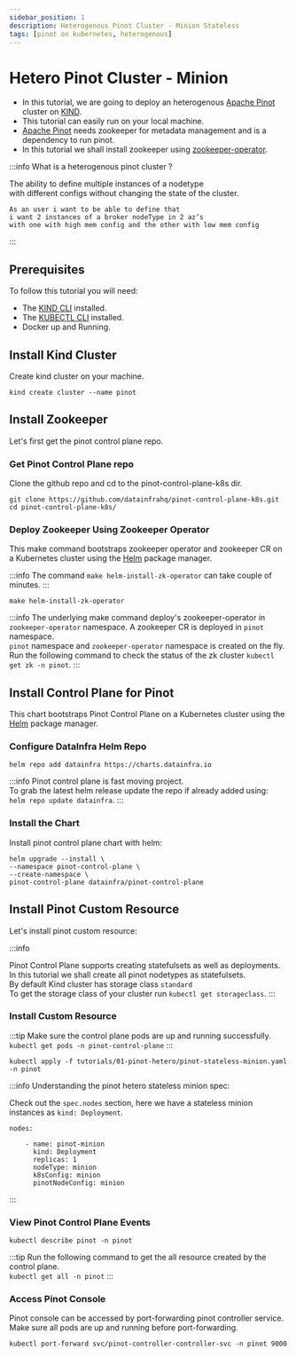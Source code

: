 ```yaml
---
sidebar_position: 1
description: Heterogenous Pinot Cluster - Minion Stateless
tags: [pinot on kubernetes, heterogenous]
---
```


# Hetero Pinot Cluster - Minion

-   In this tutorial, we are going to deploy an heterogenous [Apache Pinot](https://github.com/apache/pinot) cluster on [KIND](https://kind.sigs.k8s.io/).
-   This tutorial can easily run on your local machine.
-   [Apache Pinot](https://github.com/apache/pinot) needs zookeeper for metadata management and is a dependency to run pinot.
-   In this tutorial we shall install zookeeper using [zookeeper-operator](https://github.com/pravega/zookeeper-operator).

:::info
What is a heterogenous pinot cluster ?

The ability to define multiple instances of a nodetype      
with different configs without changing the state of the cluster.
```
As an user i want to be able to define that 
i want 2 instances of a broker nodeType in 2 az’s 
with one with high mem config and the other with low mem config
```
:::

## Prerequisites

To follow this tutorial you will need:

-   The [KIND CLI](https://kind.sigs.k8s.io/docs/user/quick-start#installation) installed.
-   The [KUBECTL CLI](https://kubernetes.io/docs/tasks/tools/#kubectl) installed.
-   Docker up and Running.

## Install Kind Cluster

Create kind cluster on your machine.

<TerminalWindow>

```
kind create cluster --name pinot
```

</TerminalWindow>

## Install Zookeeper

Let's first get the pinot control plane repo.

### Get Pinot Control Plane repo

Clone the github repo and cd to the pinot-control-plane-k8s dir.

<TerminalWindow>

```
git clone https://github.com/datainfrahq/pinot-control-plane-k8s.git
cd pinot-control-plane-k8s/
```

</TerminalWindow>

### Deploy Zookeeper Using Zookeeper Operator

This make command bootstraps zookeeper operator and zookeeper CR on a Kubernetes cluster using the [Helm](https://helm.sh/) package manager.

:::info
The command `make helm-install-zk-operator` can take couple of minutes.
:::

<TerminalWindow>

```
make helm-install-zk-operator
```

</TerminalWindow>

:::info
The underlying make command deploy's zookeeper-operator in `zookeeper-operator` namespace.
A zookeeper CR is deployed in `pinot` namespace.  
`pinot` namespace and `zookeeper-operator` namespace is created on the fly.  
Run the following command to check the status of the zk cluster `kubectl get zk -n pinot`.
:::

## Install Control Plane for Pinot

This chart bootstraps Pinot Control Plane on a Kubernetes cluster using the [Helm](https://helm.sh/) package manager.

### Configure DataInfra Helm Repo

<TerminalWindow>

```
helm repo add datainfra https://charts.datainfra.io
```

</TerminalWindow>

:::info
Pinot control plane is fast moving project.  
To grab the latest helm release update the repo
if already added using:  
`helm repo update datainfra`.
:::

### Install the Chart

Install pinot control plane chart with helm:

<TerminalWindow>

```
helm upgrade --install \
--namespace pinot-control-plane \
--create-namespace \
pinot-control-plane datainfra/pinot-control-plane
```

</TerminalWindow>

## Install Pinot Custom Resource

Let's install pinot custom resource:

:::info

Pinot Control Plane supports creating statefulsets as well as deployments.  
In this tutorial we shall create all pinot nodetypes as statefulsets.  
By default Kind cluster has storage class `standard`  
To get the storage class of your cluster run `kubectl get storageclass`.
:::

### Install Custom Resource

:::tip
Make sure the control plane pods are up and running successfully.       
```kubectl get pods -n pinot-control-plane```
:::
<TerminalWindow>

```
kubectl apply -f tutorials/01-pinot-hetero/pinot-stateless-minion.yaml -n pinot
```

:::info
Understanding the pinot hetero stateless minion spec:

Check out the ```spec.nodes``` section, here we have a stateless minion instances as ```kind: Deployment```.
```
nodes:

    - name: pinot-minion
      kind: Deployment
      replicas: 1
      nodeType: minion
      k8sConfig: minion
      pinotNodeConfig: minion
```
:::
</TerminalWindow>

### View Pinot Control Plane Events

<TerminalWindow>

```
kubectl describe pinot -n pinot
```

</TerminalWindow>


:::tip
Run the following command to get the all resource created by the control plane.  
`kubectl get all -n pinot`
:::

### Access Pinot Console

Pinot console can be accessed by port-forwarding pinot controller service. Make sure all pods are up and running before port-forwarding.

<TerminalWindow>

```
kubectl port-forward svc/pinot-controller-controller-svc -n pinot 9000
```

</TerminalWindow>
